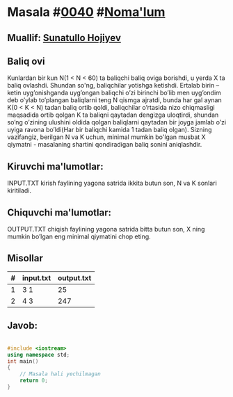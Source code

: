 
<h1>Masala #<a href="https://robocontest.uz/tasks/0040">0040</a> #<a href="https://robocontest.uz/tasks?category=1">Noma'lum</a></h1>
<h2> Muallif: <a href="https://robocontest.uz/profile/sunnat">Sunatullo Hojiyev</a></h2>
<h2>Baliq ovi</h2>
<p>Kunlardan bir kun N(1 < N < 60) ta baliqchi baliq oviga borishdi, u yerda X ta baliq ovlashdi. Shundan so'ng, baliqchilar yotishga ketishdi. Ertalab birin – ketin uyg’onishganda uyg’ongan baliqchi o’zi birinchi bo’lib men uyg’ondim deb o’ylab to’plangan baliqlarni teng N qismga ajratdi, bunda har gal aynan K(0 < K < N) tadan baliq ortib qoldi, baliqchilar o’rtasida nizo chiqmasligi maqsadida ortib qolgan K ta baliqni qaytadan dengizga uloqtirdi, shundan so’ng o’zining ulushini oldida qolgan baliqlarni qaytadan bir joyga jamlab o’zi uyiga ravona bo’ldi(Har bir baliqchi kamida 1 tadan baliq olgan).
Sizning vazifangiz, berilgan N va K uchun, minimal mumkin bo'lgan musbat X qiymatni - masalaning shartini qondiradigan baliq sonini aniqlashdir.</p>
<h2>Kiruvchi ma'lumotlar:</h2>
<p>INPUT.TXT kirish faylining yagona satrida ikkita butun son, N va K sonlari kiritiladi.</p>
<h2>Chiquvchi ma'lumotlar:</h2>
<p>OUTPUT.TXT chiqish faylining yagona satrida bitta butun son, X ning mumkin bo’lgan eng minimal qiymatini chop eting.</p>
<h2>Misollar</h2>
<table>
    <thead>
        <tr>
            <th>#</th>
            <th>input.txt</th>
            <th>output.txt</th>
        </tr>
    </thead>
    <tbody>
            <tr>
                <td>1</td>
                <td>3 1</td>
                <td>25</td>
            </tr>
            <tr>
                <td>2</td>
                <td>4 3</td>
                <td>247</td>
            </tr>
    </tbody>
    </table>
    
<h2>Javob:</h2>

######
```cpp
#include <iostream>
using namespace std;
int main()
{
    // Masala hali yechilmagan
    return 0;
}
```
